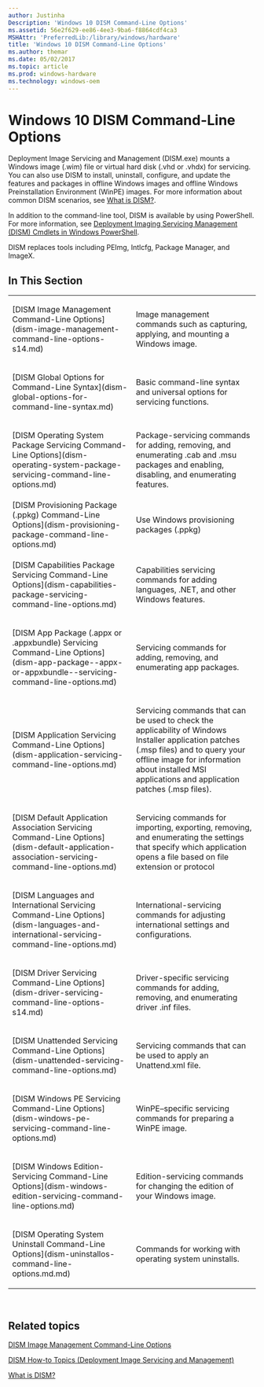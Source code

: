```yaml
---
author: Justinha
Description: 'Windows 10 DISM Command-Line Options'
ms.assetid: 56e2f629-ee86-4ee3-9ba6-f8864cdf4ca3
MSHAttr: 'PreferredLib:/library/windows/hardware'
title: 'Windows 10 DISM Command-Line Options'
ms.author: themar
ms.date: 05/02/2017
ms.topic: article
ms.prod: windows-hardware
ms.technology: windows-oem
---
```


# Windows 10 DISM Command-Line Options


Deployment Image Servicing and Management (DISM.exe) mounts a Windows image (.wim) file or virtual hard disk (.vhd or .vhdx) for servicing. You can also use DISM to install, uninstall, configure, and update the features and packages in offline Windows images and offline Windows Preinstallation Environment (WinPE) images. For more information about common DISM scenarios, see [What is DISM?](what-is-dism.md).

In addition to the command-line tool, DISM is available by using PowerShell. For more information, see [Deployment Imaging Servicing Management (DISM) Cmdlets in Windows PowerShell](http://go.microsoft.com/fwlink/?LinkId=239926).

DISM replaces tools including PEImg, Intlcfg, Package Manager, and ImageX.

## <span id="In_This_Section"></span><span id="in_this_section"></span><span id="IN_THIS_SECTION"></span>In This Section


<table>
<colgroup>
<col width="50%" />
<col width="50%" />
</colgroup>
<tbody>
<tr class="odd">
<td align="left"><p>[DISM Image Management Command-Line Options](dism-image-management-command-line-options-s14.md)</p></td>
<td align="left"><p>Image management commands such as capturing, applying, and mounting a Windows image.</p></td>
</tr>
<tr class="even">
<td align="left"><p>[DISM Global Options for Command-Line Syntax](dism-global-options-for-command-line-syntax.md)</p></td>
<td align="left"><p>Basic command-line syntax and universal options for servicing functions.</p></td>
</tr>
<tr class="odd">
<td align="left"><p>[DISM Operating System Package Servicing Command-Line Options](dism-operating-system-package-servicing-command-line-options.md)</p></td>
<td align="left"><p>Package-servicing commands for adding, removing, and enumerating .cab and .msu packages and enabling, disabling, and enumerating features.</p></td>
</tr>
<tr class="even">
<td align="left">[DISM Provisioning Package (.ppkg) Command-Line Options](dism-provisioning-package-command-line-options.md)</td>
<td align="left"><p>Use Windows provisioning packages (.ppkg)</p></td>
</tr>
<tr class="odd">
<td align="left"><p>[DISM Capabilities Package Servicing Command-Line Options](dism-capabilities-package-servicing-command-line-options.md)</p></td>
<td align="left"><p>Capabilities servicing commands for adding languages, .NET, and other Windows features.</p></td>
</tr>
<tr class="even">
<td align="left"><p>[DISM App Package (.appx or .appxbundle) Servicing Command-Line Options](dism-app-package--appx-or-appxbundle--servicing-command-line-options.md)</p></td>
<td align="left"><p>Servicing commands for adding, removing, and enumerating app packages.</p></td>
</tr>
<tr class="odd">
<td align="left"><p>[DISM Application Servicing Command-Line Options](dism-application-servicing-command-line-options.md)</p></td>
<td align="left"><p>Servicing commands that can be used to check the applicability of Windows Installer application patches (.msp files) and to query your offline image for information about installed MSI applications and application patches (.msp files).</p></td>
</tr>
<tr class="even">
<td align="left"><p>[DISM Default Application Association Servicing Command-Line Options](dism-default-application-association-servicing-command-line-options.md)</p></td>
<td align="left"><p>Servicing commands for importing, exporting, removing, and enumerating the settings that specify which application opens a file based on file extension or protocol</p></td>
</tr>
<tr class="odd">
<td align="left"><p>[DISM Languages and International Servicing Command-Line Options](dism-languages-and-international-servicing-command-line-options.md)</p></td>
<td align="left"><p>International-servicing commands for adjusting international settings and configurations.</p></td>
</tr>
<tr class="even">
<td align="left"><p>[DISM Driver Servicing Command-Line Options](dism-driver-servicing-command-line-options-s14.md)</p></td>
<td align="left"><p>Driver-specific servicing commands for adding, removing, and enumerating driver .inf files.</p></td>
</tr>
<tr class="odd">
<td align="left"><p>[DISM Unattended Servicing Command-Line Options](dism-unattended-servicing-command-line-options.md)</p></td>
<td align="left"><p>Servicing commands that can be used to apply an Unattend.xml file.</p></td>
</tr>
<tr class="even">
<td align="left"><p>[DISM Windows PE Servicing Command-Line Options](dism-windows-pe-servicing-command-line-options.md)</p></td>
<td align="left"><p>WinPE–specific servicing commands for preparing a WinPE image.</p></td>
</tr>
<tr class="odd">
<td align="left"><p>[DISM Windows Edition-Servicing Command-Line Options](dism-windows-edition-servicing-command-line-options.md)</p></td>
<td align="left"><p>Edition-servicing commands for changing the edition of your Windows image.</p></td>
</tr>
<tr class="even">
<td align="left"><p>[DISM Operating System Uninstall Command-Line Options](dism-uninstallos-command-line-options.md.md)</p></td>
<td align="left"><p>Commands for working with operating system uninstalls.</p></td>
</tr>
</tbody>
</table>

 

## <span id="related_topics"></span>Related topics


[DISM Image Management Command-Line Options](dism-image-management-command-line-options-s14.md)

[DISM How-to Topics (Deployment Image Servicing and Management)](dism-how-to-topics--deployment-image-servicing-and-management.md)

[What is DISM?](what-is-dism.md)

 

 






